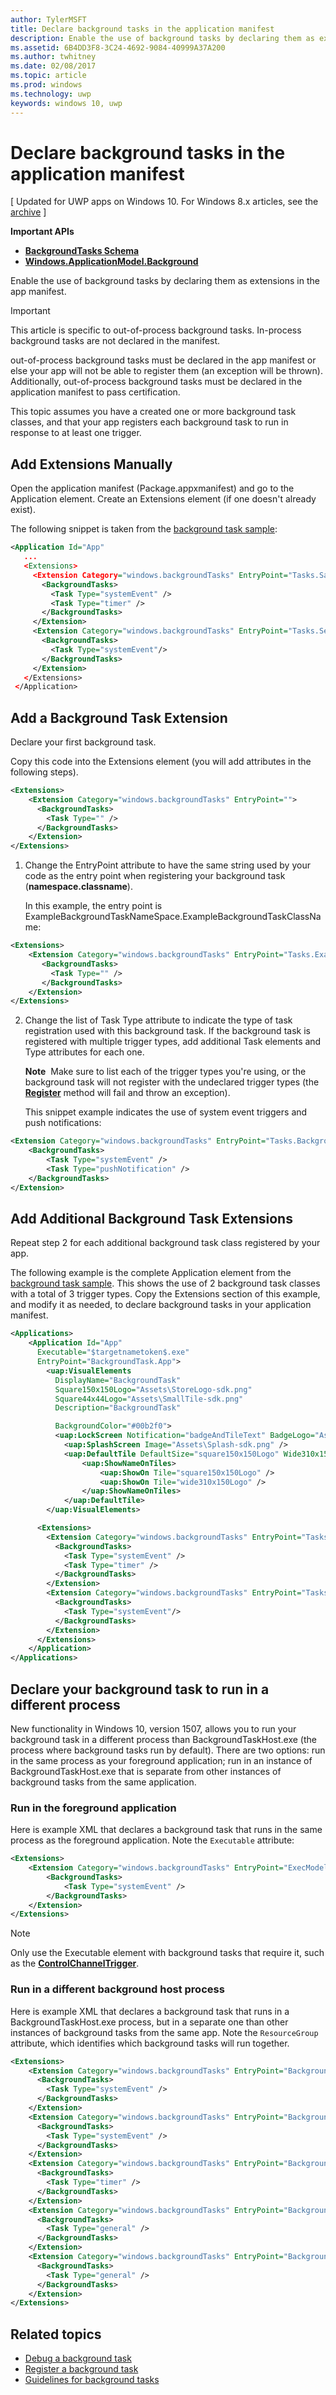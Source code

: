 ---author: TylerMSFTtitle: Declare background tasks in the application manifestdescription: Enable the use of background tasks by declaring them as extensions in the app manifest.ms.assetid: 6B4DD3F8-3C24-4692-9084-40999A37A200ms.author: twhitneyms.date: 02/08/2017ms.topic: articlems.prod: windowsms.technology: uwpkeywords: windows 10, uwp---# Declare background tasks in the application manifest\[ Updated for UWP apps on Windows 10. For Windows 8.x articles, see the [archive](http://go.microsoft.com/fwlink/p/?linkid=619132) \]**Important APIs**-   [**BackgroundTasks Schema**](https://msdn.microsoft.com/library/windows/apps/br224794)-   [**Windows.ApplicationModel.Background**](https://msdn.microsoft.com/library/windows/apps/br224847)Enable the use of background tasks by declaring them as extensions in the app manifest.> [!Important]>  This article is specific to out-of-process background tasks. In-process background tasks are not declared in the manifest.out-of-process background tasks must be declared in the app manifest or else your app will not be able to register them (an exception will be thrown). Additionally, out-of-process background tasks must be declared in the application manifest to pass certification.This topic assumes you have a created one or more background task classes, and that your app registers each background task to run in response to at least one trigger.## Add Extensions ManuallyOpen the application manifest (Package.appxmanifest) and go to the Application element. Create an Extensions element (if one doesn't already exist).The following snippet is taken from the [background task sample](http://go.microsoft.com/fwlink/p/?LinkId=618666):```xml<Application Id="App"   ...   <Extensions>     <Extension Category="windows.backgroundTasks" EntryPoint="Tasks.SampleBackgroundTask">       <BackgroundTasks>         <Task Type="systemEvent" />         <Task Type="timer" />       </BackgroundTasks>     </Extension>     <Extension Category="windows.backgroundTasks" EntryPoint="Tasks.ServicingComplete">       <BackgroundTasks>         <Task Type="systemEvent"/>       </BackgroundTasks>     </Extension>   </Extensions> </Application>```## Add a Background Task ExtensionDeclare your first background task.Copy this code into the Extensions element (you will add attributes in the following steps).```xml<Extensions>    <Extension Category="windows.backgroundTasks" EntryPoint="">      <BackgroundTasks>        <Task Type="" />      </BackgroundTasks>    </Extension></Extensions>```1.  Change the EntryPoint attribute to have the same string used by your code as the entry point when registering your background task (**namespace.classname**).    In this example, the entry point is ExampleBackgroundTaskNameSpace.ExampleBackgroundTaskClassName:```xml<Extensions>    <Extension Category="windows.backgroundTasks" EntryPoint="Tasks.ExampleBackgroundTaskClassName">       <BackgroundTasks>         <Task Type="" />       </BackgroundTasks>    </Extension></Extensions>```2.  Change the list of Task Type attribute to indicate the type of task registration used with this background task. If the background task is registered with multiple trigger types, add additional Task elements and Type attributes for each one.    **Note**  Make sure to list each of the trigger types you're using, or the background task will not register with the undeclared trigger types (the [**Register**](https://msdn.microsoft.com/library/windows/apps/br224772) method will fail and throw an exception).    This snippet example indicates the use of system event triggers and push notifications:```xml<Extension Category="windows.backgroundTasks" EntryPoint="Tasks.BackgroundTaskClass">    <BackgroundTasks>        <Task Type="systemEvent" />        <Task Type="pushNotification" />    </BackgroundTasks></Extension>```## Add Additional Background Task ExtensionsRepeat step 2 for each additional background task class registered by your app.The following example is the complete Application element from the [background task sample]( http://go.microsoft.com/fwlink/p/?linkid=227509). This shows the use of 2 background task classes with a total of 3 trigger types. Copy the Extensions section of this example, and modify it as needed, to declare background tasks in your application manifest.```xml<Applications>    <Application Id="App"      Executable="$targetnametoken$.exe"      EntryPoint="BackgroundTask.App">        <uap:VisualElements          DisplayName="BackgroundTask"          Square150x150Logo="Assets\StoreLogo-sdk.png"          Square44x44Logo="Assets\SmallTile-sdk.png"          Description="BackgroundTask"          BackgroundColor="#00b2f0">          <uap:LockScreen Notification="badgeAndTileText" BadgeLogo="Assets\smalltile-Windows-sdk.png" />            <uap:SplashScreen Image="Assets\Splash-sdk.png" />            <uap:DefaultTile DefaultSize="square150x150Logo" Wide310x150Logo="Assets\tile-sdk.png" >                <uap:ShowNameOnTiles>                    <uap:ShowOn Tile="square150x150Logo" />                    <uap:ShowOn Tile="wide310x150Logo" />                </uap:ShowNameOnTiles>            </uap:DefaultTile>        </uap:VisualElements>      <Extensions>        <Extension Category="windows.backgroundTasks" EntryPoint="Tasks.SampleBackgroundTask">          <BackgroundTasks>            <Task Type="systemEvent" />            <Task Type="timer" />          </BackgroundTasks>        </Extension>        <Extension Category="windows.backgroundTasks" EntryPoint="Tasks.ServicingComplete">          <BackgroundTasks>            <Task Type="systemEvent"/>          </BackgroundTasks>        </Extension>      </Extensions>    </Application></Applications>```## Declare your background task to run in a different processNew functionality in Windows 10, version 1507, allows you to run your background task in a different process than BackgroundTaskHost.exe (the process where background tasks run by default).  There are two options: run in the same process as your foreground application; run in an instance of BackgroundTaskHost.exe that is separate from other instances of background tasks from the same application.  ### Run in the foreground applicationHere is example XML that declares a background task that runs in the same process as the foreground application. Note the `Executable` attribute:```xml<Extensions>    <Extension Category="windows.backgroundTasks" EntryPoint="ExecModelTestBackgroundTasks.ApplicationTriggerTask" Executable="$targetnametoken$.exe">        <BackgroundTasks>            <Task Type="systemEvent" />        </BackgroundTasks>    </Extension></Extensions>```> [!Note]> Only use the Executable element with background tasks that require it, such as the [**ControlChannelTrigger**](https://msdn.microsoft.com/library/windows/apps/hh701032).  ### Run in a different background host processHere is example XML that declares a background task that runs in a BackgroundTaskHost.exe process, but in a separate one than other instances of background tasks from the same app. Note the `ResourceGroup` attribute, which identifies which background tasks will run together.```xml<Extensions>    <Extension Category="windows.backgroundTasks" EntryPoint="BackgroundTasks.SessionConnectedTriggerTask" ResourceGroup="foo">      <BackgroundTasks>        <Task Type="systemEvent" />      </BackgroundTasks>    </Extension>    <Extension Category="windows.backgroundTasks" EntryPoint="BackgroundTasks.TimeZoneTriggerTask" ResourceGroup="foo">      <BackgroundTasks>        <Task Type="systemEvent" />      </BackgroundTasks>    </Extension>    <Extension Category="windows.backgroundTasks" EntryPoint="BackgroundTasks.TimerTriggerTask" ResourceGroup="bar">      <BackgroundTasks>        <Task Type="timer" />      </BackgroundTasks>    </Extension>    <Extension Category="windows.backgroundTasks" EntryPoint="BackgroundTasks.ApplicationTriggerTask" ResourceGroup="bar">      <BackgroundTasks>        <Task Type="general" />      </BackgroundTasks>    </Extension>    <Extension Category="windows.backgroundTasks" EntryPoint="BackgroundTasks.MaintenanceTriggerTask" ResourceGroup="foobar">      <BackgroundTasks>        <Task Type="general" />      </BackgroundTasks>    </Extension></Extensions>```## Related topics* [Debug a background task](debug-a-background-task.md)* [Register a background task](register-a-background-task.md)* [Guidelines for background tasks](guidelines-for-background-tasks.md)